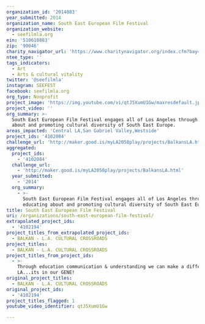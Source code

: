 ```yaml
---
organization_id: '2014083'
year_submitted: 2014
organization_name: South East European Film Festival
organization_website:
  - seefilmla.org
ein: '510618883'
zip: '90046'
charity_navigator_url: 'https://www.charitynavigator.org/index.cfm?bay=search.profile&ein=510618883'
ntee_type: ''
tags_indicators:
  - Art
  - Arts & cultural vitality
twitter: '@seefilmla'
instagram: SEEFEST
facebook: seefilmla.org
org_type: Nonprofit
project_image: 'https://img.youtube.com/vi/qtJ5XumU1Gw/maxresdefault.jpg'
project_video: ''
org_summary: >-
  South East European Film Festival engages all of Los Angeles through educating
  about and promoting cultural diversity of South East Europe.
areas_impacted: 'Central LA,San Gabriel Valley,Westside'
project_ids: '4102084'
challenge_url: 'http://maker.good.is/myLA2050play/projects/BalkansLA.html'
aggregated:
  project_ids:
    - '4102084'
  challenge_url:
    - 'http://maker.good.is/myLA2050play/projects/BalkansLA.html'
  year_submitted:
    - '2014'
  org_summary:
    - >-
      South East European Film Festival engages all of Los Angeles through
      educating about and promoting cultural diversity of South East Europe.
title: South East European Film Festival
uri: /organizations/south-east-european-film-festival/
extrapolated_project_ids:
  - '4102194'
project_titles_from_extrapolated_project_ids:
  - BALKAN - L.A. CULTURAL CROSSROADS
project_titles:
  - BALKAN - L.A. CULTURAL CROSSROADS
project_titles_from_project_ids:
  - >-
    Through education communication & understanding we can make a difference in
    LA...its in our GENE!
original_project_titles:
  - BALKAN - L.A. CULTURAL CROSSROADS
original_project_ids:
  - '4102194'
project_titles_flagged: 1
youtube_video_identifier: qtJ5XumU1Gw

---
```

